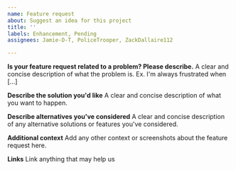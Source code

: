 ```yaml
---
name: Feature request
about: Suggest an idea for this project
title: ''
labels: Enhancement, Pending
assignees: Jamie-D-T, PoliceTrooper, ZackDallaire112

---
```


**Is your feature request related to a problem? Please describe.**
A clear and concise description of what the problem is. Ex. I'm always frustrated when [...]

**Describe the solution you'd like**
A clear and concise description of what you want to happen.

**Describe alternatives you've considered**
A clear and concise description of any alternative solutions or features you've considered.

**Additional context**
Add any other context or screenshots about the feature request here.

**Links**
Link anything that may help us
